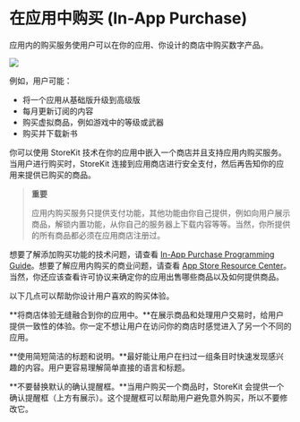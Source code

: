# 在应用中购买 (In-App Purchase)

应用内的购买服务使用户可以在你的应用、你设计的商店中购买数字产品。

![](images/in-app_purchase_2x.png)

例如，用户可能：

* 将一个应用从基础版升级到高级版
* 每月更新订阅的内容
* 购买虚拟商品，例如游戏中的等级或武器
* 购买并下载新书

你可以使用 StoreKit 技术在你的应用中嵌入一个商店并且支持应用内购买服务。当用户进行购买时，StoreKit 连接到应用商店进行安全支付，然后再告知你的应用来提供已购买的商品。

> **重要**
> 
> 应用内购买服务只提供支付功能，其他功能由你自己提供，例如向用户展示商品，解锁内置功能，从你自己的服务器上下载内容等等。当然，你所提供的所有商品都必须在应用商店注册过。
> 
想要了解添加购买功能的技术问题，请查看 [In-App Purchase Programming Guide](https://developer.apple.com/library/ios/documentation/NetworkingInternet/Conceptual/StoreKitGuide/Introduction.html#//apple_ref/doc/uid/TP40008267)。想要了解应用内购买的商业问题，请查看 [App Store Resource Center](http://developer.apple.com/appstore/)。当然，你还应该查看许可协议来确定你的应用出售哪些商品以及如何提供商品。

以下几点可以帮助你设计用户喜欢的购买体验。

**将商店体验无缝融合到你的应用中。**在展示商品和处理用户交易时，给用户提供一致性的体验。你一定不想让用户在访问你的商店时感觉进入了另一个不同的应用。

**使用简短简洁的标题和说明。**最好能让用户在扫过一组条目时快速发现感兴趣的内容。用户更容易理解简单直接的语言和标题。

**不要替换默认的确认提醒框。**当用户购买一个商品时，StoreKit 会提供一个确认提醒框（上方有展示）。这个提醒框可以帮助用户避免意外购买，所以不要修改它。